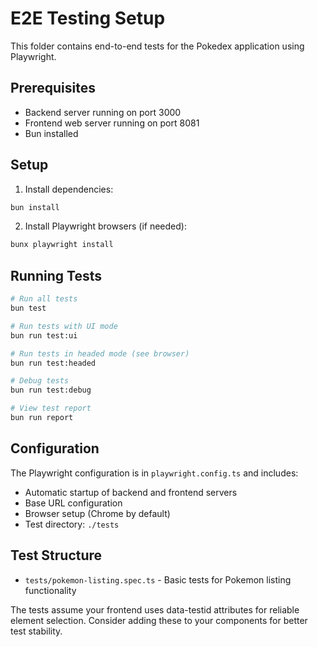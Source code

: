 # E2E Testing Setup

This folder contains end-to-end tests for the Pokedex application using Playwright.

## Prerequisites

- Backend server running on port 3000
- Frontend web server running on port 8081
- Bun installed

## Setup

1. Install dependencies:
```bash
bun install
```

2. Install Playwright browsers (if needed):
```bash
bunx playwright install
```

## Running Tests

```bash
# Run all tests
bun test

# Run tests with UI mode
bun run test:ui

# Run tests in headed mode (see browser)
bun run test:headed

# Debug tests
bun run test:debug

# View test report
bun run report
```

## Configuration

The Playwright configuration is in `playwright.config.ts` and includes:
- Automatic startup of backend and frontend servers
- Base URL configuration
- Browser setup (Chrome by default)
- Test directory: `./tests`

## Test Structure

- `tests/pokemon-listing.spec.ts` - Basic tests for Pokemon listing functionality

The tests assume your frontend uses data-testid attributes for reliable element selection. Consider adding these to your components for better test stability.